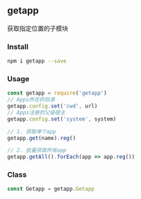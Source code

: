 getapp
---
获取指定位置的子模块

### Install
```sh
npm i getapp --save
```

### Usage
```js
const getapp = require('getapp')
// Apps所在的目录
getapp.config.set('cwd', url)
// Apps注册的父级宿主
getapp.config.set('system', system)

// 1. 获取单个app
getapp.get(name).reg()

// 2. 批量获取所有app
getapp.getAll().forEach(app => app.reg())
```

### Class
```js
const Getapp = getapp.Getapp
```
